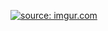 <a href="http://imgur.com/Ai2kVKa"><img src="http://i.imgur.com/Ai2kVKa.png" title="source: imgur.com" /></a>

